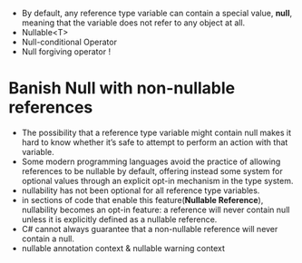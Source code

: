 -   By default, any reference type variable can contain a special value, **null**, meaning that the variable does not refer to any object at all.
-   Nullable\<T\>
-   Null-conditional Operator
-   Null forgiving operator !

# Banish Null with non-nullable references

-   The possibility that a reference type variable might contain null makes it hard to know whether it’s safe to attempt to perform an action with that variable.
-   Some modern programming languages avoid the practice of allowing references to be nullable by default, offering instead some system for optional values through an explicit opt-in mechanism in the type system.
-   nullability has not been optional for all reference type variables.
-   in sections of code that enable this feature(**Nullable Reference**), nullability becomes an opt-in feature: a reference will never contain null unless it is explicitly defined as a nullable reference.
-   C# cannot always guarantee that a non-nullable reference will never contain a null.
-   nullable annotation context & nullable warning context
